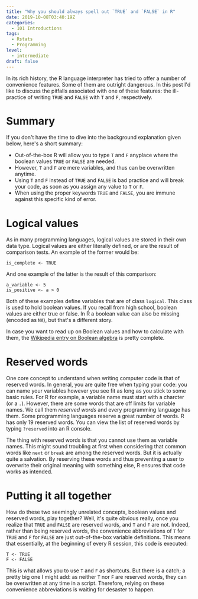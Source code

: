 ```yaml
---
title: "Why you should always spell out `TRUE` and `FALSE` in R"
date: 2019-10-08T03:40:19Z
categories:
  - 101 Introductions
tags:
  - Rstats
  - Programming
level:
  - intermediate
draft: false
---
```


In its rich history, the R language interpreter has tried to offer a number of
convenience features. Some of them are outright dangerous. In this post I'd
like to discuss the pitfalls associated with one of these features: the
ill-practice of writing `TRUE` and `FALSE` with `T` and `F`, respectively.


# Summary
If you don't have the time to dive into the background explanation given below,
here's a short summary:

* Out-of-the-box R will allow you to type `T` and `F` anyplace where the boolean
  values `TRUE` or `FALSE` are needed.
* However, `T` and `F` are mere variables, and thus can be overwritten anytime.
* Using `T` and `F` instead of `TRUE` and `FALSE` is bad practice and will break
  your code, as soon as you assign any value to `T` or `F`.
* When using the proper keywords `TRUE` and `FALSE`, you are immune against this
  specific kind of error. 


# Logical values
As in many programming languages, logical values are stored in their own data
type. Logical values are either literally defined, or are the result of
comparison tests. An example of the former would be:

```{r}
is_complete <- TRUE
```

And one example of the latter is the result of this comparison:

```{r}
a_variable <- 5
is_positive <- a > 0
```

Both of these examples define variables that are of class `logical`. This class
is used to hold boolean values. If you recall from high school, boolean values
are either true or false. In R a boolean value can also be missing (encoded as
`NA`), but that's a different story.

In case you want to read up on Boolean values and how to calculate with them,
the
[Wikipedia entry on Boolean algebra](https://en.wikipedia.org/wiki/Boolean_algebra)
is pretty complete. 


# Reserved words
One core concept to understand when writing computer code is that of reserved
words. In general, you are quite free when typing your code: you can name your
variables however you see fit as long as you stick to some basic rules. For R
for example, a variable name must start with a charcter (or a `.`). However,
there are some words that are off limits for variable names. We call them
*reserved words* and every programming language has them. Some programming
languages reserve a great number of words. R has only 19 reserved words. You
can view the list of reserved words by typing `?reserved` into an R console.

The thing with reserved words is that you cannot use them as variable names.
This might sound troubling at first when considering that common words like
`next` or `break` are among the reserved words. But it is actually quite a
salvation. By reserving these words and thus preventing a user to overwrite
their original meaning with something else, R ensures that code works as
intended.


# Putting it all together
How do these two seemingly unrelated concepts, boolean values and reserved
words, play together? Well, it's quite obvious really, once you realize that
`TRUE` and `FALSE` are reserved words, and `T` and `F` are not. Indeed, 
rather than being reserved words, the convenience abbreviations of `T` for
`TRUE` and `F` for `FALSE` are just out-of-the-box variable definitions.
This means that essentially, at the beginning of every R session, this code
is executed:

```{r}
T <- TRUE
F <- FALSE
```

This is what allows you to use `T` and `F` as shortcuts. But there is a catch;
a pretty big one I might add: as neither `T` nor `F` are reserved words, they
can be overwritten at any time in a script. Therefore, relying on these
convenience abbreviations is waiting for desaster to happen.
 

